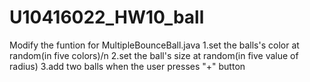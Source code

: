 # U10416022_HW10_ball
Modify the funtion for MultipleBounceBall.java
1.set the balls's color at random(in five colors)/n
2.set the ball's size at random(in five value of radius)
3.add two balls when the user presses "+" button
